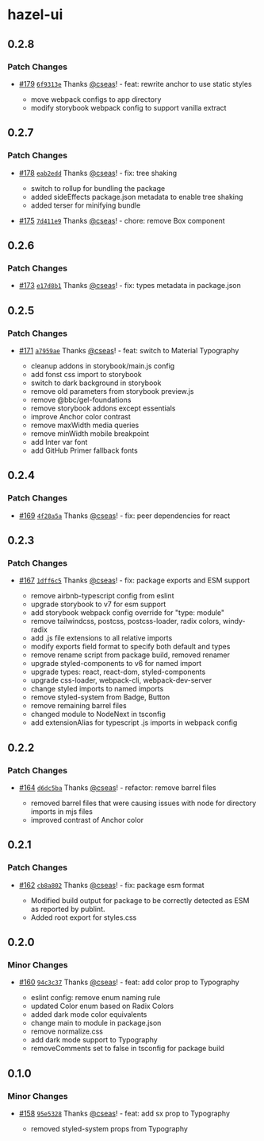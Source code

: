 # hazel-ui

## 0.2.8

### Patch Changes

- [#179](https://github.com/hazel-ui/hazel-ui/pull/179) [`6f9313e`](https://github.com/hazel-ui/hazel-ui/commit/6f9313e5244f70438404c24238365f0a8b0b4321) Thanks [@cseas](https://github.com/cseas)! - feat: rewrite anchor to use static styles

  - move webpack configs to app directory
  - modify storybook webpack config to support vanilla extract

## 0.2.7

### Patch Changes

- [#178](https://github.com/hazel-ui/hazel-ui/pull/178) [`eab2edd`](https://github.com/hazel-ui/hazel-ui/commit/eab2edd844d033472ddd0d9c684594ea9b50a164) Thanks [@cseas](https://github.com/cseas)! - fix: tree shaking

  - switch to rollup for bundling the package
  - added sideEffects package.json metadata to enable tree shaking
  - added terser for minifying bundle

- [#175](https://github.com/hazel-ui/hazel-ui/pull/175) [`7d411e9`](https://github.com/hazel-ui/hazel-ui/commit/7d411e9386c7bd33743b115111971cffe30519f2) Thanks [@cseas](https://github.com/cseas)! - chore: remove Box component

## 0.2.6

### Patch Changes

- [#173](https://github.com/hazel-ui/hazel-ui/pull/173) [`e17d8b1`](https://github.com/hazel-ui/hazel-ui/commit/e17d8b1ff3b8fc7ba55898368454bbf05588e9ef) Thanks [@cseas](https://github.com/cseas)! - fix: types metadata in package.json

## 0.2.5

### Patch Changes

- [#171](https://github.com/hazel-ui/hazel-ui/pull/171) [`a7959ae`](https://github.com/hazel-ui/hazel-ui/commit/a7959ae077a96431da309c5c5f2544e410279e21) Thanks [@cseas](https://github.com/cseas)! - feat: switch to Material Typography

  - cleanup addons in storybook/main.js config
  - add fonst css import to storybook
  - switch to dark background in storybook
  - remove old parameters from storybook preview.js
  - remove @bbc/gel-foundations
  - remove storybook addons except essentials
  - improve Anchor color contrast
  - remove maxWidth media queries
  - remove minWidth mobile breakpoint
  - add Inter var font
  - add GitHub Primer fallback fonts

## 0.2.4

### Patch Changes

- [#169](https://github.com/hazel-ui/hazel-ui/pull/169) [`4f28a5a`](https://github.com/hazel-ui/hazel-ui/commit/4f28a5a88bfce3d7e6fc85b55403e62e38a71c64) Thanks [@cseas](https://github.com/cseas)! - fix: peer dependencies for react

## 0.2.3

### Patch Changes

- [#167](https://github.com/hazel-ui/hazel-ui/pull/167) [`1dff6c5`](https://github.com/hazel-ui/hazel-ui/commit/1dff6c533fdfb603c7c3155034e44086bbe36f75) Thanks [@cseas](https://github.com/cseas)! - fix: package exports and ESM support

  - remove airbnb-typescript config from eslint
  - upgrade storybook to v7 for esm support
  - add storybook webpack config override for "type: module"
  - remove tailwindcss, postcss, postcss-loader, radix colors, windy-radix
  - add .js file extensions to all relative imports
  - modify exports field format to specify both default and types
  - remove rename script from package build, removed renamer
  - upgrade styled-components to v6 for named import
  - upgrade types: react, react-dom, styled-components
  - upgrade css-loader, webpack-cli, webpack-dev-server
  - change styled imports to named imports
  - remove styled-system from Badge, Button
  - remove remaining barrel files
  - changed module to NodeNext in tsconfig
  - add extensionAlias for typescript .js imports in webpack config

## 0.2.2

### Patch Changes

- [#164](https://github.com/hazel-ui/hazel-ui/pull/164) [`d6dc5ba`](https://github.com/hazel-ui/hazel-ui/commit/d6dc5ba96a10950eff8b2cd8351a3ee0e70704ad) Thanks [@cseas](https://github.com/cseas)! - refactor: remove barrel files

  - removed barrel files that were causing issues with node for directory imports in mjs files
  - improved contrast of Anchor color

## 0.2.1

### Patch Changes

- [#162](https://github.com/hazel-ui/hazel-ui/pull/162) [`cb8a802`](https://github.com/hazel-ui/hazel-ui/commit/cb8a8020e60b4f90878b7bdd50f145e9df8cc46f) Thanks [@cseas](https://github.com/cseas)! - fix: package esm format

  - Modified build output for package to be correctly detected as ESM as reported by publint.
  - Added root export for styles.css

## 0.2.0

### Minor Changes

- [#160](https://github.com/hazel-ui/hazel-ui/pull/160) [`94c3c37`](https://github.com/hazel-ui/hazel-ui/commit/94c3c370098e44bb5302f327070a7bb35f3b14a0) Thanks [@cseas](https://github.com/cseas)! - feat: add color prop to Typography

  - eslint config: remove enum naming rule
  - updated Color enum based on Radix Colors
  - added dark mode color equivalents
  - change main to module in package.json
  - remove normalize.css
  - add dark mode support to Typography
  - removeComments set to false in tsconfig for package build

## 0.1.0

### Minor Changes

- [#158](https://github.com/hazel-ui/hazel-ui/pull/158) [`95e5328`](https://github.com/hazel-ui/hazel-ui/commit/95e5328ef6c738c6a4858d83a766e63ac7f8c504) Thanks [@cseas](https://github.com/cseas)! - feat: add sx prop to Typography

  - removed styled-system props from Typography
